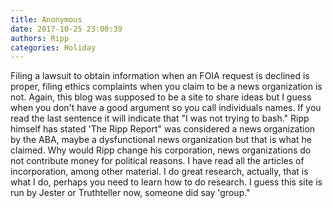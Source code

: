 ```yaml
---
title: Anonymous
date: 2017-10-25 23:00:39
authors: Ripp
categories: Holiday
---
```


 Filing a lawsuit to obtain information when an FOIA request is declined is proper, filing ethics complaints when you claim to be a news organization is not. Again, this blog was supposed to be a site to share ideas but I guess when you don't have a good argument so you call individuals names. If you read the last sentence it will indicate that "I was not trying to bash." Ripp himself has stated 'The Ripp Report" was considered a news organization by the ABA, maybe a dysfunctional news organization but that is what he claimed. Why would Ripp change his corporation, news organizations do not contribute money for political reasons. I have read all the articles of incorporation, among other material. I do great research, actually, that is what 
I do, perhaps you need to learn how to do research. I guess this site is run by Jester or Truthteller now, someone did say 'group."